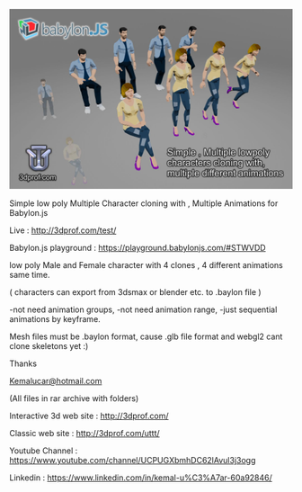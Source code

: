 ![3dprof.com](https://github.com/kemalucar/deneme/blob/master/bab3dprof.jpg?raw=true "Simple low poly Multiple Character clone with , Multiple Animations  for Babylon.js")

Simple low poly Multiple Character cloning with , Multiple Animations for Babylon.js

Live : http://3dprof.com/test/

Babylon.js playground : https://playground.babylonjs.com/#STWVDD

low poly Male and Female character with 4 clones , 4 different animations same time.

( characters can export from 3dsmax or blender etc. to .baylon file )

-not need animation groups,
-not need animation range,
-just sequential animations by keyframe.

Mesh files must be .baylon format, cause .glb file format and webgl2 cant clone skeletons yet :)

Thanks

Kemalucar@hotmail.com

(All files in rar archive with folders)

Interactive 3d web site : http://3dprof.com/

Classic web site : http://3dprof.com/uttt/

Youtube Channel : https://www.youtube.com/channel/UCPUGXbmhDC62lAvul3j3ogg

Linkedin : https://www.linkedin.com/in/kemal-u%C3%A7ar-60a92846/
